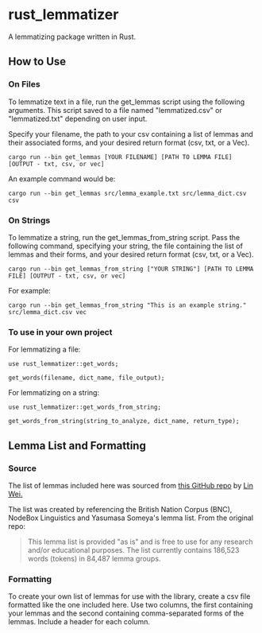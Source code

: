 # rust_lemmatizer
A lemmatizing package written in Rust.

## How to Use
### On Files
To lemmatize text in a file, run the get_lemmas script using the following arguments. This script saved to a file named "lemmatized.csv" or "lemmatized.txt" depending on user input.

Specify your filename, the path to your csv containing a list of lemmas and their associated forms, and your desired return format (csv, txt, or a Vec<String>).
```
cargo run --bin get_lemmas [YOUR FILENAME] [PATH TO LEMMA FILE] [OUTPUT - txt, csv, or vec]
```
An example command would be:
```
cargo run --bin get_lemmas src/lemma_example.txt src/lemma_dict.csv csv 
```

### On Strings
To lemmatize a string, run the get_lemmas_from_string script. Pass the following command, specifying your string, the file containing the list of lemmas and their forms, and your desired return format (csv, txt, or a Vec<String>).
```
cargo run --bin get_lemmas_from_string ["YOUR STRING"] [PATH TO LEMMA FILE] [OUTPUT - txt, csv, or vec]

```
For example:
```
cargo run --bin get_lemmas_from_string "This is an example string." src/lemma_dict.csv vec
```

### To use in your own project
For lemmatizing a file:
```
use rust_lemmatizer::get_words;

get_words(filename, dict_name, file_output);
```

For lemmatizing on a string:
```
use rust_lemmatizer::get_words_from_string;

get_words_from_string(string_to_analyze, dict_name, return_type);
```


## Lemma List and Formatting
### Source
The list of lemmas included here was sourced from [this GitHub repo](https://github.com/skywind3000/lemma.en) by [Lin Wei.](https://github.com/skywind3000) 

The list was created by referencing the British Nation Corpus (BNC), NodeBox Linguistics and Yasumasa Someya's lemma list.
From the original repo:
>This lemma list is provided "as is" and is free to use for any research and/or educational purposes. The list currently contains 186,523 words (tokens) in 84,487 lemma groups.

### Formatting
To create your own list of lemmas for use with the library, create a csv file formatted like the one included here. Use two columns, the first containing your lemmas and the second containing comma-separated forms of the lemmas. Include a header for each column.


